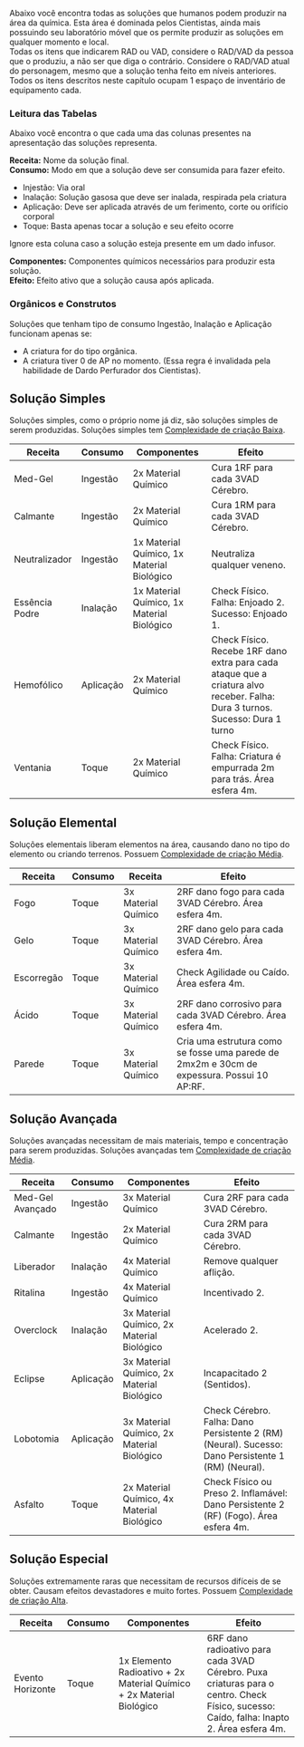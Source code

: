 Abaixo você encontra todas as soluções que humanos podem produzir na área da química. Esta área é dominada pelos Cientistas, ainda mais possuindo seu laboratório móvel que os permite produzir as soluções em qualquer momento e local.  
Todas os itens que indicarem RAD ou VAD, considere o RAD/VAD da pessoa que o produziu, a não ser que diga o contrário. Considere o RAD/VAD atual do personagem, mesmo que a solução tenha feito em níveis anteriores.  
Todos os itens descritos neste capítulo ocupam 1 espaço de inventário de equipamento cada.

### Leitura das Tabelas

Abaixo você encontra o que cada uma das colunas presentes na apresentação das soluções representa.

**Receita:** Nome da solução final.  
**Consumo:** Modo em que a solução deve ser consumida para fazer efeito.

- Injestão: Via oral
- Inalação: Solução gasosa que deve ser inalada, respirada pela criatura
- Aplicação: Deve ser aplicada através de um ferimento, corte ou orifício corporal
- Toque: Basta apenas tocar a solução e seu efeito ocorre

Ignore esta coluna caso a solução esteja presente em um dado infusor.

**Componentes:** Componentes químicos necessários para produzir esta solução.  
**Efeito:** Efeito ativo que a solução causa após aplicada.

### Orgânicos e Construtos

Soluções que tenham tipo de consumo Ingestão, Inalação e Aplicação funcionam apenas se:

- A criatura for do tipo orgânica.
- A criatura tiver 0 de AP no momento. (Essa regra é invalidada pela habilidade de Dardo Perfurador dos Cientistas).

## Solução Simples

Soluções simples, como o próprio nome já diz, são soluções simples de serem produzidas. Soluções simples tem [Complexidade de criação Baixa](../../../rules/science/actions.md#construir-ou-criar).

| Receita        | Consumo   | Componentes                                | Efeito                                                                                                                        |
| -------------- | --------- | ------------------------------------------ | ----------------------------------------------------------------------------------------------------------------------------- |
| Med-Gel        | Ingestão  | 2x Material Químico                        | Cura 1RF para cada 3VAD Cérebro.                                                                                              |
| Calmante       | Ingestão  | 2x Material Químico                        | Cura 1RM para cada 3VAD Cérebro.                                                                                              |
| Neutralizador  | Ingestão  | 1x Material Químico, 1x Material Biológico | Neutraliza qualquer veneno.                                                                                                   |
| Essência Podre | Inalação  | 1x Material Químico, 1x Material Biológico | Check Físico. Falha: Enjoado 2. Sucesso: Enjoado 1.                                                                           |
| Hemofólico     | Aplicação | 2x Material Químico                        | Check Físico. Recebe 1RF dano extra para cada ataque que a criatura alvo receber. Falha: Dura 3 turnos. Sucesso: Dura 1 turno |
| Ventania       | Toque     | 2x Material Químico                        | Check Físico. Falha: Criatura é empurrada 2m para trás. Área esfera 4m.                                                       |

## Solução Elemental

Soluções elementais liberam elementos na área, causando dano no tipo do elemento ou criando terrenos. Possuem [Complexidade de criação Média](../../../rules/science/actions.md#construir-ou-criar).

| Receita    | Consumo | Receita             | Efeito                                                                                        |
| ---------- | ------- | ------------------- | --------------------------------------------------------------------------------------------- |
| Fogo       | Toque   | 3x Material Químico | 2RF dano fogo para cada 3VAD Cérebro. Área esfera 4m.                                         |
| Gelo       | Toque   | 3x Material Químico | 2RF dano gelo para cada 3VAD Cérebro. Área esfera 4m.                                         |
| Escorregão | Toque   | 3x Material Químico | Check Agilidade ou Caído. Área esfera 4m.                                                     |
| Ácido      | Toque   | 3x Material Químico | 2RF dano corrosivo para cada 3VAD Cérebro. Área esfera 4m.                                    |
| Parede     | Toque   | 3x Material Químico | Cria uma estrutura como se fosse uma parede de 2mx2m e 30cm de expessura. Possui 10 AP:RF. |

## Solução Avançada

Soluções avançadas necessitam de mais materiais, tempo e concentração para serem produzidas. Soluções avançadas tem [Complexidade de criação Média](../../../rules/science/actions.md#construir-ou-criar).

| Receita          | Consumo   | Componentes                                | Efeito                                                                                             |
| ---------------- | --------- | ------------------------------------------ | -------------------------------------------------------------------------------------------------- |
| Med-Gel Avançado | Ingestão  | 3x Material Químico                        | Cura 2RF para cada 3VAD Cérebro.                                                                   |
| Calmante         | Ingestão  | 2x Material Químico                        | Cura 2RM para cada 3VAD Cérebro.                                                                   |
| Liberador        | Inalação  | 4x Material Químico                        | Remove qualquer aflição.                                                                           |
| Ritalina         | Ingestão  | 4x Material Químico                        | Incentivado 2.                                                                                     |
| Overclock        | Inalação  | 3x Material Químico, 2x Material Biológico | Acelerado 2.                                                                                       |
| Eclipse          | Aplicação | 3x Material Químico, 2x Material Biológico | Incapacitado 2 (Sentidos).                                                                         |
| Lobotomia        | Aplicação | 3x Material Químico, 2x Material Biológico | Check Cérebro. Falha: Dano Persistente 2 (RM) (Neural). Sucesso: Dano Persistente 1 (RM) (Neural). |
| Asfalto          | Toque     | 2x Material Químico, 4x Material Biológico | Check Físico ou Preso 2. Inflamável: Dano Persistente 2 (RF) (Fogo). Área esfera 4m.               |

## Solução Especial

Soluções extremamente raras que necessitam de recursos difíceis de se obter. Causam efeitos devastadores e muito fortes. Possuem [Complexidade de criação Alta](../../../rules/science/actions.md#construir-ou-criar).

| Receita          | Consumo | Componentes                                                          | Efeito                                                                                                                                   |
| ---------------- | ------- | -------------------------------------------------------------------- | ---------------------------------------------------------------------------------------------------------------------------------------- |
| Evento Horizonte | Toque   | 1x Elemento Radioativo + 2x Material Químico + 2x Material Biológico | 6RF dano radioativo para cada 3VAD Cérebro. Puxa criaturas para o centro. Check Físico, sucesso: Caído, falha: Inapto 2. Área esfera 4m. |
